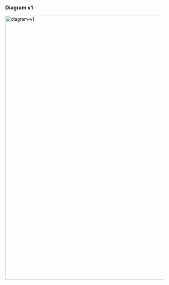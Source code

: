 <h3>Diagram v1</h3>
<img width="836" alt="diagram-v1" src="https://github.com/Khaadikg/neobis-store/assets/126019047/3dff7bb6-9181-48f5-8f3e-f4424f49b525">
